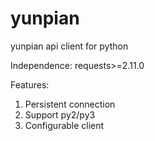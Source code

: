 # yunpian
yunpian api client for python


Independence: requests>=2.11.0

Features:

1. Persistent connection
2. Support py2/py3
3. Configurable client
    
    

